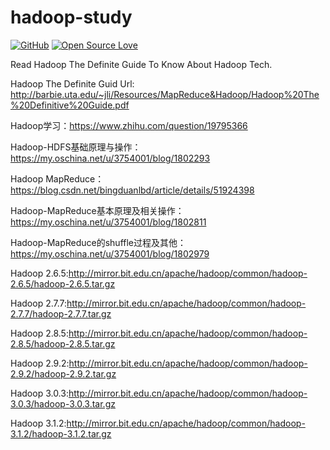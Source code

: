 # hadoop-study
[![GitHub](https://img.shields.io/github/license/rayyq/hadoop-study.svg?color=important&label=License&style=popout)](https://github.com/rayyq/hadoop-study/blob/master/LICENSE)
[![Open Source Love](https://badges.frapsoft.com/os/v1/open-source.svg?v=103)](https://github.com/rayyq/hadoop-study)

Read Hadoop The Definite Guide To Know About Hadoop Tech.

Hadoop The Definite Guid Url: http://barbie.uta.edu/~jli/Resources/MapReduce&Hadoop/Hadoop%20The%20Definitive%20Guide.pdf

Hadoop学习：https://www.zhihu.com/question/19795366

Hadoop-HDFS基础原理与操作：https://my.oschina.net/u/3754001/blog/1802293

Hadoop MapReduce：https://blog.csdn.net/bingduanlbd/article/details/51924398

Hadoop-MapReduce基本原理及相关操作：https://my.oschina.net/u/3754001/blog/1802811

Hadoop-MapReduce的shuffle过程及其他：https://my.oschina.net/u/3754001/blog/1802979

Hadoop 2.6.5:http://mirror.bit.edu.cn/apache/hadoop/common/hadoop-2.6.5/hadoop-2.6.5.tar.gz

Hadoop 2.7.7:http://mirror.bit.edu.cn/apache/hadoop/common/hadoop-2.7.7/hadoop-2.7.7.tar.gz

Hadoop 2.8.5:http://mirror.bit.edu.cn/apache/hadoop/common/hadoop-2.8.5/hadoop-2.8.5.tar.gz

Hadoop 2.9.2:http://mirror.bit.edu.cn/apache/hadoop/common/hadoop-2.9.2/hadoop-2.9.2.tar.gz

Hadoop 3.0.3:http://mirror.bit.edu.cn/apache/hadoop/common/hadoop-3.0.3/hadoop-3.0.3.tar.gz

Hadoop 3.1.2:http://mirror.bit.edu.cn/apache/hadoop/common/hadoop-3.1.2/hadoop-3.1.2.tar.gz


